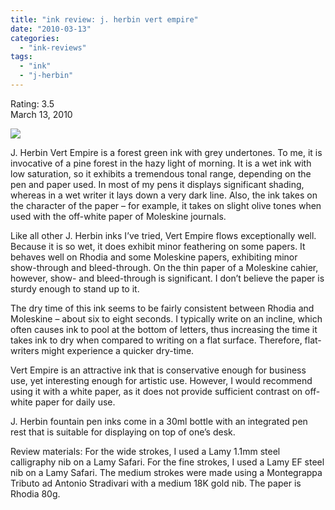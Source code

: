 ```yaml
---
title: "ink review: j. herbin vert empire"
date: "2010-03-13"
categories: 
  - "ink-reviews"
tags: 
  - "ink"
  - "j-herbin"
---
```


Rating: 3.5  
March 13, 2010

[![](http://s3.media.squarespace.com/production/1431296/16917466/_PYw92neEA7o/TP-GO3p96iI/AAAAAAAAALw/LoUlzhc7zdE/s1600/vert.jpg)](http://s3.media.squarespace.com/production/1431296/16917466/_PYw92neEA7o/TP-GO3p96iI/AAAAAAAAALw/LoUlzhc7zdE/s1600/vert.jpg)

  
J. Herbin Vert Empire is a forest green ink with grey undertones. To me, it is invocative of a pine forest in the hazy light of morning. It is a wet ink with low saturation, so it exhibits a tremendous tonal range, depending on the pen and paper used. In most of my pens it displays significant shading, whereas in a wet writer it lays down a very dark line. Also, the ink takes on the character of the paper – for example, it takes on slight olive tones when used with the off-white paper of Moleskine journals.

Like all other J. Herbin inks I’ve tried, Vert Empire flows exceptionally well. Because it is so wet, it does exhibit minor feathering on some papers. It behaves well on Rhodia and some Moleskine papers, exhibiting minor show-through and bleed-through. On the thin paper of a Moleskine cahier, however, show- and bleed-through is significant. I don’t believe the paper is sturdy enough to stand up to it.

The dry time of this ink seems to be fairly consistent between Rhodia and Moleskine – about six to eight seconds. I typically write on an incline, which often causes ink to pool at the bottom of letters, thus increasing the time it takes ink to dry when compared to writing on a flat surface. Therefore, flat-writers might experience a quicker dry-time.

Vert Empire is an attractive ink that is conservative enough for business use, yet interesting enough for artistic use. However, I would recommend using it with a white paper, as it does not provide sufficient contrast on off-white paper for daily use.

J. Herbin fountain pen inks come in a 30ml bottle with an integrated pen rest that is suitable for displaying on top of one’s desk.

Review materials: For the wide strokes, I used a Lamy 1.1mm steel calligraphy nib on a Lamy Safari. For the fine strokes, I used a Lamy EF steel nib on a Lamy Safari. The medium strokes were made using a Montegrappa Tributo ad Antonio Stradivari with a medium 18K gold nib. The paper is Rhodia 80g.
